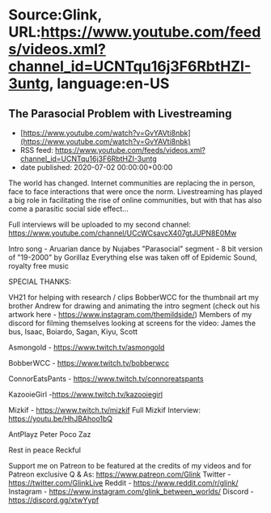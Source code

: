 # Source:Glink, URL:https://www.youtube.com/feeds/videos.xml?channel_id=UCNTqu16j3F6RbtHZI-3untg, language:en-US

## The Parasocial Problem with Livestreaming
 - [https://www.youtube.com/watch?v=GvYAVti8nbk](https://www.youtube.com/watch?v=GvYAVti8nbk)
 - RSS feed: https://www.youtube.com/feeds/videos.xml?channel_id=UCNTqu16j3F6RbtHZI-3untg
 - date published: 2020-07-02 00:00:00+00:00

The world has changed. Internet communities are replacing the in person, face to face interactions that were once the norm. Livestreaming has played a big role in facilitating the rise of online communities, but with that has also come a parasitic social side effect...

Full interviews will be uploaded to my second channel:
https://www.youtube.com/channel/UCcWCsavcX407gtJUPN8E0Mw

Intro song - Aruarian dance by Nujabes
"Parasocial" segment - 8 bit version of "19-2000" by Gorillaz 
Everything else was taken off of Epidemic Sound, royalty free music

SPECIAL THANKS:

VH21 for helping with research / clips
BobberWCC for the thumbnail art
my brother Andrew for drawing and animating the intro segment
(check out his artwork here - https://www.instagram.com/themildside/)
Members of my discord for filming themselves looking at screens for the video:
James the bus, Isaac, Boiardo, Sagan, Kiyu, Scott

Asmongold - https://www.twitch.tv/asmongold

BobberWCC - https://www.twitch.tv/bobberwcc

ConnorEatsPants - https://www.twitch.tv/connoreatspants

KazooieGirl -https://www.twitch.tv/kazooiegirl

Mizkif - https://www.twitch.tv/mizkif 
Full Mizkif Interview: https://youtu.be/HhJBAhoo1bQ

AntPlayz
Peter
Poco
Zaz

Rest in peace Reckful

Support me on Patreon to be featured at the credits of my videos and for Patreon exclusive Q & As: https://www.patreon.com/Glink
Twitter - https://twitter.com/GlinkLive
Reddit - https://www.reddit.com/r/glink/
Instagram - https://www.instagram.com/glink_between_worlds/
Discord - https://discord.gg/xtwYypf

